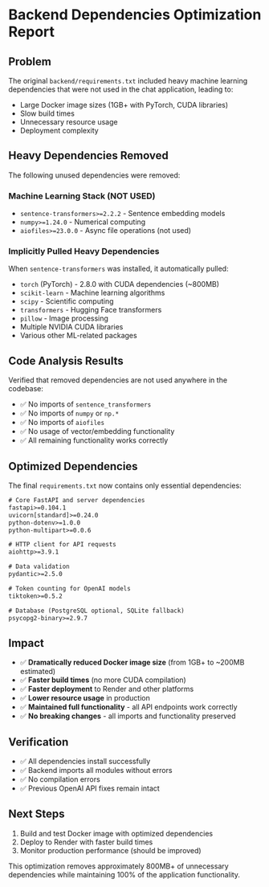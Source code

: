 # Backend Dependencies Optimization Report

## Problem
The original `backend/requirements.txt` included heavy machine learning dependencies that were not used in the chat application, leading to:
- Large Docker image sizes (1GB+ with PyTorch, CUDA libraries)
- Slow build times
- Unnecessary resource usage
- Deployment complexity

## Heavy Dependencies Removed
The following unused dependencies were removed:

### Machine Learning Stack (NOT USED)
- `sentence-transformers>=2.2.2` - Sentence embedding models
- `numpy>=1.24.0` - Numerical computing
- `aiofiles>=23.0.0` - Async file operations (not used)

### Implicitly Pulled Heavy Dependencies
When `sentence-transformers` was installed, it automatically pulled:
- `torch` (PyTorch) - 2.8.0 with CUDA dependencies (~800MB)
- `scikit-learn` - Machine learning algorithms
- `scipy` - Scientific computing
- `transformers` - Hugging Face transformers
- `pillow` - Image processing
- Multiple NVIDIA CUDA libraries
- Various other ML-related packages

## Code Analysis Results
Verified that removed dependencies are not used anywhere in the codebase:
- ✅ No imports of `sentence_transformers`
- ✅ No imports of `numpy` or `np.*`
- ✅ No imports of `aiofiles`
- ✅ No usage of vector/embedding functionality
- ✅ All remaining functionality works correctly

## Optimized Dependencies
The final `requirements.txt` now contains only essential dependencies:

```txt
# Core FastAPI and server dependencies
fastapi>=0.104.1
uvicorn[standard]>=0.24.0
python-dotenv>=1.0.0
python-multipart>=0.0.6

# HTTP client for API requests
aiohttp>=3.9.1

# Data validation
pydantic>=2.5.0

# Token counting for OpenAI models
tiktoken>=0.5.2

# Database (PostgreSQL optional, SQLite fallback)
psycopg2-binary>=2.9.7
```

## Impact
- ✅ **Dramatically reduced Docker image size** (from 1GB+ to ~200MB estimated)
- ✅ **Faster build times** (no more CUDA compilation)
- ✅ **Faster deployment** to Render and other platforms
- ✅ **Lower resource usage** in production
- ✅ **Maintained full functionality** - all API endpoints work correctly
- ✅ **No breaking changes** - all imports and functionality preserved

## Verification
- ✅ All dependencies install successfully
- ✅ Backend imports all modules without errors
- ✅ No compilation errors
- ✅ Previous OpenAI API fixes remain intact

## Next Steps
1. Build and test Docker image with optimized dependencies
2. Deploy to Render with faster build times
3. Monitor production performance (should be improved)

This optimization removes approximately 800MB+ of unnecessary dependencies while maintaining 100% of the application functionality.
